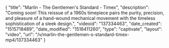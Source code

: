 {
    "title": "Marlin - The Gentlemen's Standard - Timex",
    "description": "Coming soon!  This reissue of a 1960s timepiece pairs the purity, precision, and pleasure of a hand-wound mechanical movement with the timeless sophistication of a sleek design.",
    "videoid": "137334463",
    "date_created": "1515718489",
    "date_modified": "1516411260",
    "type": "captivate",
    "layout": "video",
    "url": "\/v\/marlin-the-gentlemen-s-standard-timex-mp4\/137334463"
}